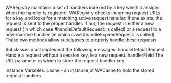 WARegistry maintains a set of handlers indexed by a key which it assigns when the handler is registerd. WARegistry checks incoming request URLs for a key and looks for a matching active request handler. If one exists, the request is sent to the proper handler. If not, the request is either a new request (in which case #handleDefaultRequest: is called) or a request to a now-inactive handler (in which case #handleExpiredRequest: is called). These two methods allow subclasses to properly handle these requests.

Subclasses must implement the following messages:
	handleDefaultRequest:
		Handle a request without a session key, ie a new request.
	handlerField
		The URL parameter in which to store the request handler key.

Instance Variables:
	cache - an instance of WACache to hold the stored request handlers

